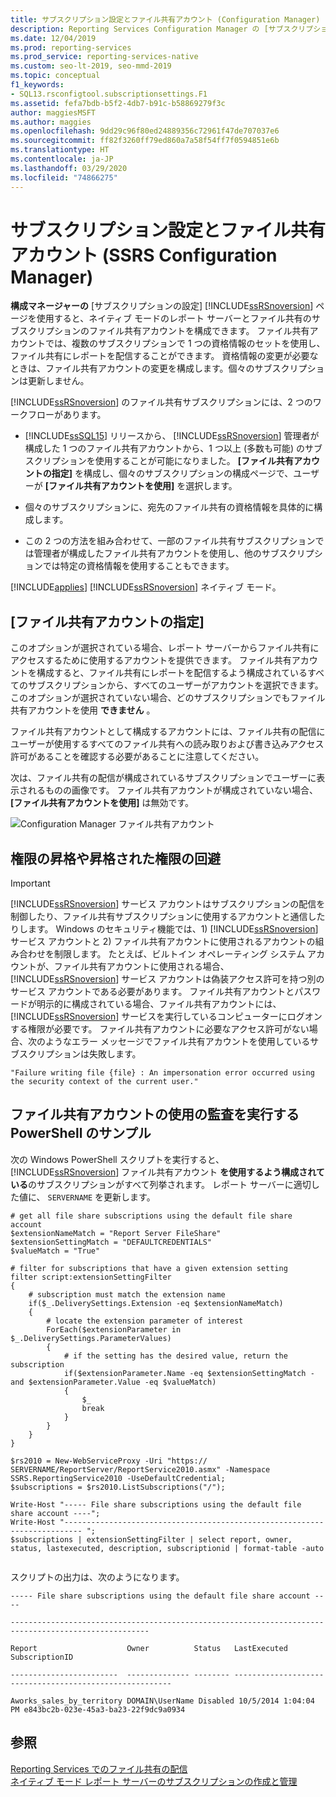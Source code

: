 ```yaml
---
title: サブスクリプション設定とファイル共有アカウント (Configuration Manager) | Microsoft Docs
description: Reporting Services Configuration Manager の [サブスクリプションの設定] ページを使用すると、ネイティブ モードのレポート サーバーとファイル共有のサブスクリプションのファイル共有アカウントを構成できます。
ms.date: 12/04/2019
ms.prod: reporting-services
ms.prod_service: reporting-services-native
ms.custom: seo-lt-2019, seo-mmd-2019
ms.topic: conceptual
f1_keywords:
- SQL13.rsconfigtool.subscriptionsettings.F1
ms.assetid: fefa7bdb-b5f2-4db7-b91c-b58869279f3c
author: maggiesMSFT
ms.author: maggies
ms.openlocfilehash: 9dd29c96f80ed24889356c72961f47de707037e6
ms.sourcegitcommit: ff82f3260ff79ed860a7a58f54ff7f0594851e6b
ms.translationtype: HT
ms.contentlocale: ja-JP
ms.lasthandoff: 03/29/2020
ms.locfileid: "74866275"
---
```

# <a name="subscription-settings-and-a-file-share-account-ssrs-configuration-manager"></a>サブスクリプション設定とファイル共有アカウント (SSRS Configuration Manager)
  **構成マネージャーの** [サブスクリプションの設定] [!INCLUDE[ssRSnoversion](../../includes/ssrsnoversion-md.md)] ページを使用すると、ネイティブ モードのレポート サーバーとファイル共有のサブスクリプションのファイル共有アカウントを構成できます。 ファイル共有アカウントでは、複数のサブスクリプションで 1 つの資格情報のセットを使用し、ファイル共有にレポートを配信することができます。 資格情報の変更が必要なときは、ファイル共有アカウントの変更を構成します。個々のサブスクリプションは更新しません。  
  
 [!INCLUDE[ssRSnoversion](../../includes/ssrsnoversion-md.md)] のファイル共有サブスクリプションには、2 つのワークフローがあります。  
  
-   [!INCLUDE[ssSQL15](../../includes/sssql15-md.md)] リリースから、 [!INCLUDE[ssRSnoversion](../../includes/ssrsnoversion-md.md)] 管理者が構成した 1 つのファイル共有アカウントから、1 つ以上 (多数も可能) のサブスクリプションを使用することが可能になりました。 **[ファイル共有アカウントの指定]** を構成し、個々のサブスクリプションの構成ページで、ユーザーが **[ファイル共有アカウントを使用]** を選択します。  
  
-   個々のサブスクリプションに、宛先のファイル共有の資格情報を具体的に構成します。  
  
-   この 2 つの方法を組み合わせて、一部のファイル共有サブスクリプションでは管理者が構成したファイル共有アカウントを使用し、他のサブスクリプションでは特定の資格情報を使用することもできます。  
  
 [!INCLUDE[applies](../../includes/applies-md.md)] [!INCLUDE[ssRSnoversion](../../includes/ssrsnoversion-md.md)] ネイティブ モード。  
  
## <a name="specify-a-file-share-account"></a>[ファイル共有アカウントの指定]  
 このオプションが選択されている場合、レポート サーバーからファイル共有にアクセスするために使用するアカウントを提供できます。 ファイル共有アカウントを構成すると、ファイル共有にレポートを配信するよう構成されているすべてのサブスクリプションから、すべてのユーザーがアカウントを選択できます。 このオプションが選択されていない場合、どのサブスクリプションでもファイル共有アカウントを使用 **できません** 。  
  
 ファイル共有アカウントとして構成するアカウントには、ファイル共有の配信にユーザーが使用するすべてのファイル共有への読み取りおよび書き込みアクセス許可があることを確認する必要があることに注意してください。  
  
 次は、ファイル共有の配信が構成されているサブスクリプションでユーザーに表示されるものの画像です。 ファイル共有アカウントが構成されていない場合、 **[ファイル共有アカウントを使用]** は無効です。  
  
 ![Configuration Manager ファイル共有アカウント](../../reporting-services/install-windows/media/ssrs-fileshare-account.png "Configuration Manager ファイル共有アカウント")  
  
## <a name="prevent-privilege-escalation-or-elevated-privileges"></a>権限の昇格や昇格された権限の回避  
  
> [!IMPORTANT]
> [!INCLUDE[ssRSnoversion](../../includes/ssrsnoversion-md.md)] サービス アカウントはサブスクリプションの配信を制御したり、ファイル共有サブスクリプションに使用するアカウントと通信したりします。 Windows のセキュリティ機能では、1) [!INCLUDE[ssRSnoversion](../../includes/ssrsnoversion-md.md)] サービス アカウントと 2) ファイル共有アカウントに使用されるアカウントの組み合わせを制限します。 たとえば、ビルトイン オペレーティング システム アカウントが、ファイル共有アカウントに使用される場合、 [!INCLUDE[ssRSnoversion](../../includes/ssrsnoversion-md.md)] サービス アカウントは偽装アクセス許可を持つ別のサービス アカウントである必要があります。 ファイル共有アカウントとパスワードが明示的に構成されている場合、ファイル共有アカウントには、 [!INCLUDE[ssRSnoversion](../../includes/ssrsnoversion-md.md)] サービスを実行しているコンピューターにログオンする権限が必要です。 ファイル共有アカウントに必要なアクセス許可がない場合、次のようなエラー メッセージでファイル共有アカウントを使用しているサブスクリプションは失敗します。  
>   
>  `"Failure writing file {file} : An impersonation error occurred using the security context of the current user."`  
  
## <a name="powershell-sample-to-audit-use-of-the-file-share-account"></a>ファイル共有アカウントの使用の監査を実行する PowerShell のサンプル  
 次の Windows PowerShell スクリプトを実行すると、 [!INCLUDE[ssRSnoversion](../../includes/ssrsnoversion-md.md)] ファイル共有アカウント **を使用するよう構成されている**のサブスクリプションがすべて列挙されます。 レポート サーバーに適切した値に、 `SERVERNAME` を更新します。  
  
```  
# get all file share subscriptions using the default file share account  
$extensionNameMatch = "Report Server FileShare"  
$extensionSettingMatch = "DEFAULTCREDENTIALS"  
$valueMatch = "True"  
  
# filter for subscriptions that have a given extension setting  
filter script:extensionSettingFilter  
{  
    # subscription must match the extension name  
    if($_.DeliverySettings.Extension -eq $extensionNameMatch)  
    {  
        # locate the extension parameter of interest  
        ForEach($extensionParameter in $_.DeliverySettings.ParameterValues)  
        {  
            # if the setting has the desired value, return the subscription  
            if($extensionParameter.Name -eq $extensionSettingMatch -and $extensionParameter.Value -eq $valueMatch)  
            {  
                $_  
                break  
            }  
        }  
    }  
}  
  
$rs2010 = New-WebServiceProxy -Uri "https:// SERVERNAME/ReportServer/ReportService2010.asmx" -Namespace SSRS.ReportingService2010 -UseDefaultCredential;  
$subscriptions = $rs2010.ListSubscriptions("/");  
  
Write-Host "----- File share subscriptions using the default file share account ----";  
Write-Host "-------------------------------------------------------------------------- ";  
$subscriptions | extensionSettingFilter | select report, owner, status, lastexecuted, description, subscriptionid | format-table -auto  
  
```  
  
 スクリプトの出力は、次のようになります。  
  
 `----- File share subscriptions using the default file share account ----`  
  
 `-----------------------------------------------------------------------------------------------------`  
  
 `Report                    Owner          Status   LastExecuted         SubscriptionID`  
  
 `------------------------  -------------- -------- -------------------- ------------------------------------`  
  
 `Aworks_sales_by_territory DOMAIN\UserName Disabled 10/5/2014 1:04:04 PM e843bc2b-023e-45a3-ba23-22f9dc9a0934`  
  
## <a name="see-also"></a>参照  
 [Reporting Services でのファイル共有の配信](../../reporting-services/subscriptions/file-share-delivery-in-reporting-services.md)   
 [ネイティブ モード レポート サーバーのサブスクリプションの作成と管理](../../reporting-services/subscriptions/create-and-manage-subscriptions-for-native-mode-report-servers.md)
  
  
